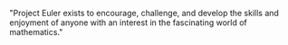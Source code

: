"Project Euler exists to encourage, challenge, and develop the skills and enjoyment of anyone with an interest in the fascinating world of mathematics."
